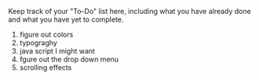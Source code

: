 Keep track of your "To-Do" list here, including what you have already done 
and what you have yet to complete.

1. figure out colors
2. typograghy
3. java script I might want 
4. fgure out the drop down menu 
5. scrolling effects

